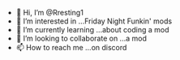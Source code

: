 - 👋 Hi, I’m @Rresting1
- 👀 I’m interested in ...Friday Night Funkin' mods
- 🌱 I’m currently learning ...about coding a mod
- 💞️ I’m looking to collaborate on ...a mod
- 📫 How to reach me ...on discord

<!---
Rresting1/Rresting1 is a ✨ special ✨ repository because its `README.md` (this file) appears on your GitHub profile.
You can click the Preview link to take a look at your changes.
--->
